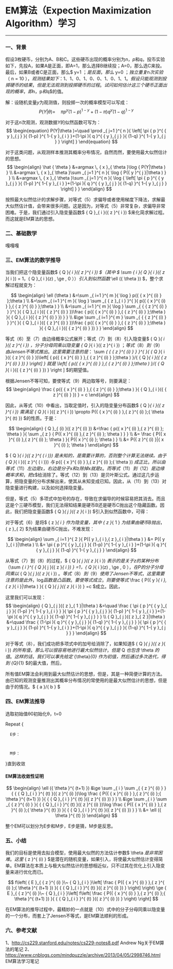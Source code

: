 # EM算法（Expection Maximization Algorithm）学习
----

### 一、背景

假设3枚硬币，分别为A、B和C。这些硬币出现的概率分别为$n$，$p$和$q$。投币实验如下，先投A，如果A是正面，即A=1，那么选择B继续投；A=0，那么选C来投。最后，如果B或者C是正面，那么$ y=1 $；是反面，那么$ y=0 $；独立重复$n$次实验（$ n = 10 $），观测结果如下：1、1、0、1、0、0、1、0、1、1。假设只能观测到投掷硬币的结果，但是无法观测到投掷硬币的过程。试问如何估计这三个硬币正面出现的概率，即$n$，$p$和$q$的值。

解：设随机变量$y$为观测值，则投掷一次的概率模型可以写成：
$$ \begin{equation} 
      P(Y|\theta ) = \quad \pi { p }^{ y}{ (1-p) }^{ 1-y } + (1 - \pi ){ q }^{ y}{ (1-q ) }^{ 1-y } 
\end{equation} $$

对于这$n$次观测，观测数据$Y$的似然函数可写为：
$$ \begin{equation} 
P(Y|\theta )=\quad \prod _{ j=1 }^{ n }{ \left[ \pi { p }^{ { y }_{ j } }{ (1-p) }^{ 1-{ y }_{ i } }+(1-\pi ){ q }^{ { y }_{ j } }{ (1-q) }^{ 1-{ y }_{ j } } \right]  } 
\end{equation} $$

对于这类问题，从观测样本推测其概率分布情况，自然而然，要使用最大似然估计的思想。
$$ \begin{align} 
\hat { \theta  } &=argmax \, { x }_{ \theta  }\log { P(Y|\theta ) } \\ 
&=argmax \,  { x }_{ \theta  }\sum _{ j=1 }^{ n }{ \log { P({ y }^{ j }|\theta ) }  } \\ 
&=argmax \,  { x }_{ \theta  }\sum _{ j=1 }^{ n }{ \log { \left[ \pi { p }^{ { y }_{ j } }{ (1-p) }^{ 1-{ y }_{ i } }+(1-\pi ){ q }^{ { y }_{ j } }{ (1-q) }^{ 1-{ y }_{ j } } \right]  }  } 
\end{align} $$

按照最大似然估计的求解步骤，对等式（5）求偏导或者使用梯度下降法，求解最大似然估计值，会带来很多问题。这是因为，对等式（5）非常复杂，求偏导非常困难。于是，我们通过引入隐变量函数$ { Q }_{ i }({ z }^{ i }) $来化简求解过程。而这就是EM算法的思想。

### 二、基础数学

嘎嘎嘎

### 三、EM算法的数学推导

当我们把这个隐变量函数$ { Q }_{ i }({ z }^{ i }) $（其中 $ \sum _{ i }{ Q }_{ i }({ z }_{ i }) = 1，{ Q }_{ i }(z) \, \ge \, 0 $））引入到似然函数$ \ell ({ \theta  }) $，整个求解过程就变为：

$$ \begin{align}
\ell (\theta ) &=\sum _{ i=1 }^{ m }{ \log   } p({ { x }^{ (i) } };\theta ) \\ 
&=\sum _{ i=1 }^{ m }{ \log   } \sum _{ { z }_{ i } }^{  }{ p({ { x }^{ (i) } },{ { z }^{ (i) } };\theta ) } \\ 
&=\sum _{ i=1 }^{ m }{ \log   } \sum _{ { { z }^{ (i) } } }^{  }{ { Q }_{ i }({ { z }^{ (i) } })\frac { p({ { x }^{ (i) } },{ { z }^{ (i) } };\theta ) }{ { Q }_{ i }({ { z }^{ (i) } }) }  } \\ 
&\ge \sum _{ i=1 }^{ m } \sum _{ { { z }^{ (i) } } }^{  }{ { Q }_{ i }({ { z }^{ (i) } })\frac { p({ { x }^{ (i) } },{ { z }^{ (i) } };\theta ) }{ { Q }_{ i }({ { z }^{ (i) } }) }  } 
\end{align} $$

等式（6）至（7）由边缘概率公式展开；等式（7）到（8）引入隐变量$ { Q }_{ i }({ z }^{ i }) $，分子分母同乘以隐变量$ { Q }_{ i }({ z }^{ i }) $；等式（8）到（9）由Jensen不等式推出。这里需要注意的是：$ \sum _{ { { z }^{ (i) } } }^{  }{ { Q }_{ i }({ { z }^{ (i) } })\left[ { p({ { x }^{ (i) } },{ { z }^{ (i) } };\theta ) }/{ { Q }_{ i }({ { z }^{ (i) } }) } \right]  }  $就是$ \left[ { p({ { x }^{ (i) } },{ { z }^{ (i) } };\theta ) }/{ { Q }_{ i }({ { z }^{ (i) } }) } \right ]  $的期望值。

根据Jensen不等可知，要使等式（9）两边取等号，则要满足：
$$ \begin{align} 
   \frac { p({ { x }^{ (i) } },{ { z }^{ (i) } };\theta ) }{ { Q }_{ i }({ { z }^{ (i) } }) }  = c 
\end{align} $$

因此，从等式（10）中看出，当取定值时，引入的隐变量分布函数$ { Q }_{ i }({ z }^{ i }) $需满足$ { Q }_{ i }({ z }^{ i }) \propto P({ { x }^{ (i) } },{ z }^{ (i) };{ \theta  }^{ (t) })  $的性质。于是：

$$ \begin{align} 
{ Q }_{ (i) }({ z }^{ (i) }) &=\frac { p({ x }^{ (i) },{ z }^{ (i) }; \theta ) }{ \sum _{ z } { P({ x }^{ (i) },{ z }^{ (i) }; \theta ) }  } \\ 
&= \frac { P({ x }^{ (i) },{ z }^{ (i) }; \theta ) }{ P({ x }^{ (i) }; \theta ) } \\ 
&= P({ z }^{ (i) }|{ x }^{ (i) }; \theta )
\end{align} $$

$ { Q }_{ i }({ z }^{ ( i )}) $是未知的，是需要计算的，否则整个计算无法继续。由于$ { Q }_{ i }({ z }^{ ( i )}) $与$ p({ { x }^{ (i) } },{ z }^{ (i) };{ \theta  }) $成正比，所以由等式（11）左边是$z$，右边是分子$x$和$z$除掉$x$就是$z$。而等式（11）到（12）是边缘概率求和，把$z$给消除了。等式（12）到（13）是贝叶斯公式。通过这几步运算，把隐变量的分布求解出来，使其从未知变成已知。因此，从（11）到（13）对隐变量进行构建，以及如何选择隐变量。

但是，等式（5）多项式中加号的存在，导致在求偏导的时候容易把其消去。而且这是个三硬币模型，我们无法得知结果是硬币B还是硬币C抛出这个隐藏函数。因此，我们把隐变量函数$ { Q }_{ j }({ z }_{ i }) $引入到似然函数中，可得：

对于等式（6）是将$ { z }_{ i } $作为隐变量，其中$ { z }_{ 1 } $为结果由硬币B抛出，$ { z }_{ 2} $为结果由硬币C抛出，不难发现：

$$ \begin{align} 
\sum _{ i=1 }^{ 2 }{ P({ y }_{ i },{ z }_{ i }|\theta ) } &= P({ y }_{ i }|\theta ) \\ 
&= \pi { p }^{ { y }_{ j } }{ (1-p) }^{ 1-{ y }_{ i } }+(1-\pi ){ q }^{ { y }_{ j } }{ (1-q) }^{ 1-{ y }_{ j } }  
\end{align} $$

从等式（7）到（8）的过程，$ { Q }_{ j }({ z }_{ i }) $表示的是关于z的某种分布（$\sum _{ i }^{ { Q }_{ j }({ z }_{ i }) } =1，{ Q }_{ i }(z) \, \ge \, 0 $），在P的分子分母同乘以$ { Q }_{ j }({ z }_{ i }) $。等式（8）到（9）使用了Jensen不等式，这里需要注意的是此外，$log$函数是凸函数。要使等式成立，则要使等式$ \frac { P({ y }_{ i },{ z }_{ i }|\theta ) }{ { Q }_{ j }({ z }_{ i }) } =c $成立。因此，



这里我们可以发现：
$$ \begin{align} 
{ Q }_{ j }({ z }_{ 1 }|\theta ) &=\quad \frac { \pi { p }^{ { y }_{ j } }{ (1-p) }^{ 1-{ y }_{ i } } }{ \pi { p }^{ { y }_{ j } }{ (1-p) }^{ 1-{ y }_{ i } }+(1-\pi ){ q }^{ { y }_{ j } }{ (1-q) }^{ 1-{ y }_{ j } } } \\ 
{ Q }_{ j }({ z }_{ 2 }|\theta ) &=\quad \frac { (1-\pi ){ q }^{ { y }_{ j } }{ (1-q) }^{ 1-{ y }_{ j } } }{ \pi { p }^{ { y }_{ j } }{ (1-p) }^{ 1-{ y }_{ i } }+(1-\pi ){ q }^{ { y }_{ j } }{ (1-q) }^{ 1-{ y }_{ j } } } 
\end{align} $$

对于等式（8），我们成功把多项式中的加号给消除了，如果知道$ { Q }_{ j }({ z }_{ i }) $的所有值，那么可以很容易地进行最大似然估计，但是$ Q $也包含$ \theta $的值。这样的话，我们可以事先给定$ {\theta}_{0} $作为初值，然后通过多次迭代，得到$ {Q}_{1} $的最大值，然后，

所有值EM算法会利用到最大似然估计的思想，但是，其是一种简便计算的方法。由已知的观测变量推测出其概率分布情况的常使用的是最大似然估计的思想，但是由于的情况。$ { a }/{ b } $

### 四、EM算法推导

选取初始值θ0初始化θ，t=0

Repeat {

      E步：

            

      M步：

            

}直到收敛


#### EM算法收敛性证明
$$ \begin{align} 
\ell ({ \theta  }^{ (t+1) }) &\ge \sum _{ i } \sum _{ { z }^{ (i) } }{ { { Q }_{ i } }^{ (t) }({ z }^{ (i) })\log  \frac { P({ { x }^{ (i) } },{ z }^{ (i) };{ \theta  }^{ (t+1) }) }{ { { Q }_{ i } }^{ (t) }({ z }^{ (i) }) }  } \\ 
&\ge \sum _{ i } \sum _{ { z }^{ (i) } }{ { { Q }_{ i } }^{ (t) }({ z }^{ (i) })\log  \frac { P({ { x }^{ (i) } },{ z }^{ (i) };{ \theta  }^{ (t) }) }{ { { Q }_{ i } }^{ (t) }({ z }^{ (i) }) }  } \\ 
&= \ell ({ \theta  }^{ (t) }) 
 \end{align} $$

整个EM可以划分为E步和M步，E步是猜，M步是反思。

### 五、小结
我们的目标是使用去拟合模型，使用最大似然的方法估计参数$ \theta $是非常困难。这里$ { z }^{ (i) } $是潜在的随机变量，如果引入，将使最大似然估计变得简单。EM算法在本质上与极大似然估计的思想相近似，只不过其在优化上引入隐变量来进行优化而已。


$$
f\left( { E }_{ { z }^{ (i) }\~ { Q }_{ i } }\left[ \frac { P({ { x }^{ (i) } },{ z }^{ (i) };{ \theta  }^{ (t+1) }) }{ { { Q }_{ i } }^{ (t) }({ z }^{ (i) }) }  \right]  \right) \ge { E }_{ { z }^{ (i) }\~ { Q }_{ i } }\left[ f\left( \frac { P({ { x }^{ (i) } },{ z }^{ (i) };{ \theta  }^{ (t+1) }) }{ { { Q }_{ i } }^{ (t) }({ z }^{ (i) }) }  \right)  \right] 
 $$


在EM算法的推导过程中，最精妙的一点就是（10）式中的分子分母同乘以隐变量的一个分布，而套上了Jensen不等式，是EM算法顺利的形成。

### 六、参考文献
1、http://cs229.stanford.edu/notes/cs229-notes8.pdf Andrew Ng关于EM算法的笔记
2、https://www.cnblogs.com/mindpuzzle/archive/2013/04/05/2998746.html EM算法学习笔记



